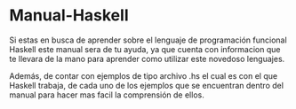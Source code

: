 # Manual-Haskell
Si estas en busca de aprender sobre el lenguaje de programación funcional Haskell
este manual sera de tu ayuda, ya que cuenta con informacion que te llevara de la
mano para aprender como utilizar este novedoso lenguajes.

Además, de contar con ejemplos de tipo archivo .hs el cual es con el que Haskell
trabaja, de cada uno de los ejemplos que se encuentran dentro del manual para hacer
mas facil la comprensión de ellos.
